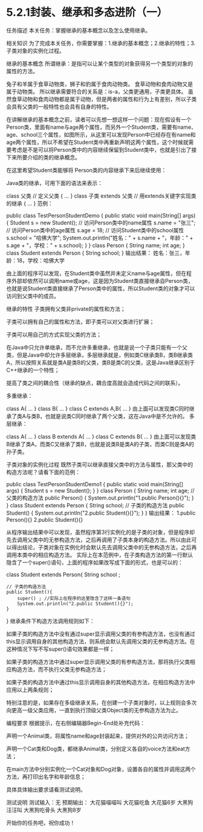 # 5.2.1封装、继承和多态进阶（一）

任务描述
本关任务：掌握继承的基本概念以及怎么使用继承。

相关知识
为了完成本关任务，你需要掌握：1.继承的基本概念；2.继承的特性；3.子类对象的实例化过程。

继承的基本概念
所谓继承：是指可以让某个类型的对象获得另一个类型的对象的属性的方法。



兔子和羊属于食草动物类，狮子和豹属于食肉动物类。
食草动物和食肉动物又是属于动物类。
所以继承需要符合的关系是：is-a，父类更通用，子类更具体。
虽然食草动物和食肉动物都是属于动物，但是两者的属性和行为上有差别，所以子类会具有父类的一般特性也会具有自身的特性。

在讲解继承的基本概念之前，读者可以先想一想这样一个问题：现在假设有一个Person类，里面有name与age两个属性，而另外一个Student类，需要有name、age、school三个属性，如图所示，从这里可以发现Person中已经存在有name和age两个属性，所以不希望在Student类中再重新声明这两个属性，这个时候就需要考虑是不是可以将Person类中的内容继续保留到Student类中，也就是引出了接下来所要介绍的类的继承概念。



在这里希望Student类能够将 Person类的内容继承下来后继续使用：



Java类的继承，可用下面的语法来表示：

class 父类 // 定义父类
{
    ...
}
class 子类 extends 父类 // 用extends关键字实现类的继承
{
    ...
}
范例：

public class TestPersonStudentDemo {
    public static void main(String[] args) {
        Student s = new Student();
        // 访问Person类中的name属性
        s.name = "张三";
        // 访问Person类中的age属性
        s.age = 18;
        // 访问Student类中的school属性
        s.school = "哈佛大学";
        System.out.println("姓名：" + s.name + "，年龄：" + s.age + "，学校：" + s.school);
    }
}
class Person {
    String name;
    int age;
}
class Student extends Person {
    String school;
}
输出结果：
姓名：张三，年龄：18，学校：哈佛大学

由上面的程序可以发现，在Student类中虽然并未定义name与age属性，但在程序外部却依然可以调用name或age，这是因为Student类直接继承自Person类，也就是说Student类直接继承了Person类中的属性，所以Student类的对象才可以访问到父类中的成员。



继承的特性
子类拥有父类非private的属性和方法；

 子类可以拥有自己的属性和方法，即子类可以对父类进行扩展；

子类可以用自己的方式实现父类的方法；

在Java中只允许单继承，而不允许多重继承，也就是说一个子类只能有一个父类，但是Java中却允许多层继承，多层继承就是，例如类C继承类B，类B继承类A，所以按照关系就是类A是类B的父类，类B是类C的父类，这是Java继承区别于C++继承的一个特性；

提高了类之间的耦合性（继承的缺点，耦合度高就会造成代码之间的联系）。

多重继承：



class A{
    ...
}
class B{
    ...
}
class C extends A,B{
    ...
}
由上面可以发现类C同时继承了类A与类B，也就是说类C同时继承了两个父类，这在Java中是不允许的。
多层继承：



class A{
    ...
}
class B extends A{
    ...
}
class C extends B{
    ...
}
由上面可以发现类B继承了类A，而类C又继承了类B，也就是说类B是类A的子类，而类C则是类A的孙子类。

子类对象的实例化过程
既然子类可以继承直接父类中的方法与属性，那父类中的构造方法呢？请看下面的范例：

public class TestPersonStudentDemo1 {
    public static void main(String[] args) {
        Student s = new Student();
    }
}
class Person {
    String name;
    int age;
    // 父类的构造方法
    public Person() {
        System.out.println("1.public Person(){}");
    }
}
class Student extends Person {
    String school;
    // 子类的构造方法
    public Student() {
        System.out.println("2.public Student(){}");
    }
}
输出结果：
1.public Person(){}
2.public Student(){}

从程序输出结果中可以发现，虽然程序第3行实例化的是子类的对象，但是程序却先去调用父类中的无参构造方法，之后再调用了子类本身的构造方法。所以由此可以得出结论，子类对象在实例化时会默认先去调用父类中的无参构造方法，之后再调用本类中的相应构造方法。
实际上在本范例中，在子类构造方法的第一行默认隐含了一个super()语句，上面的程序如果改写成下面的形式，也是可以的：

class Student extends Person{
    String school ;
    

    // 子类的构造方法
    public Student(){
        super() ; //实际上在程序的这里隐含了这样一条语句
        System.out.println("2.public Student(){}");
    }
}
继承条件下构造方法调用规则如下：

如果子类的构造方法中没有通过super显示调用父类的有参构造方法，也没有通过this显示调用自身的其他构造方法，则系统会默认先调用父类的无参构造方法。在这种情况下写不写super()语句效果都是一样；

如果子类的构造方法中通过super显示调用父类的有参构造方法，那将执行父类相应构造方法，而不执行父类无参构造方法；

如果子类的构造方法中通过this显示调用自身的其他构造方法，在相应构造方法中应用以上两条规则；

特别注意的是，如果存在多级继承关系，在创建一个子类对象时，以上规则会多次向更高一级父类应用，一直到执行顶级父类Object类的无参构造方法为止。

编程要求
根据提示，在右侧编辑器Begin-End处补充代码：

声明一个Animal类，将属性name和age封装起来，提供对外的公共访问方法；

声明一个Cat类和Dog类，都继承Animal类，分别定义各自的voice方法和eat方法；

在main方法中分别实例化一个Cat对象和Dog对象，设置各自的属性并调用这两个方法，再打印出名字和年龄信息；

具体具体输出要求请看测试说明。

测试说明
测试输入：无
预期输出： 
大花猫喵喵叫
大花猫吃鱼
大花猫6岁
大黑狗汪汪叫
大黑狗吃骨头
大黑狗8岁

开始你的任务吧，祝你成功！